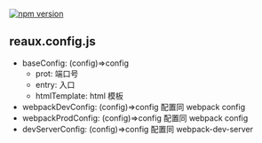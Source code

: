 [![npm version](https://img.shields.io/npm/v/reaux-cli.svg?style=flat)](https://www.npmjs.com/package/reaux-cli)

## reaux.config.js

- baseConfig: (config)=>config
  - prot: 端口号
  - entry: 入口
  - htmlTemplate: html 模板
- webpackDevConfig: (config)=>config 配置同 webpack config
- webpackProdConfig: (config)=>config 配置同 webpack config
- devServerConfig: (config)=>config 配置同 webpack-dev-server
